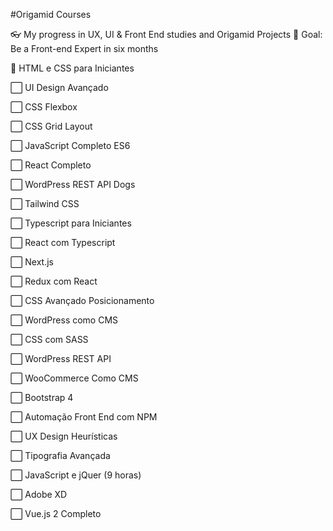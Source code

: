 #Origamid Courses

👓 My progress in UX, UI & Front End studies and Origamid Projects
🎯 Goal: Be a Front-end Expert in six months

🔳 HTML e CSS para Iniciantes

⬜ UI Design Avançado

⬜ CSS Flexbox

⬜ CSS Grid Layout

⬜ JavaScript Completo ES6

⬜ React Completo

⬜ WordPress REST API Dogs

⬜ Tailwind CSS

⬜ Typescript para Iniciantes

⬜ React com Typescript

⬜ Next.js

⬜ Redux com React

⬜ CSS Avançado Posicionamento

⬜ WordPress como CMS

⬜ CSS com SASS

⬜ WordPress REST API

⬜ WooCommerce Como CMS

⬜ Bootstrap 4

⬜ Automação Front End com NPM

⬜ UX Design Heurísticas

⬜ Tipografia Avançada

⬜ JavaScript e jQuer (9 horas)

⬜ Adobe XD

⬜ Vue.js 2 Completo
